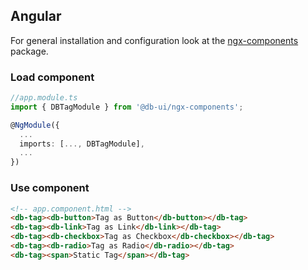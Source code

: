 ## Angular

For general installation and configuration look at the [ngx-components](https://www.npmjs.com/package/@db-ui/ngx-components) package.

### Load component

```ts app.module.ts
//app.module.ts
import { DBTagModule } from '@db-ui/ngx-components';

@NgModule({
  ...
  imports: [..., DBTagModule],
  ...
})

```

### Use component

```html app.component.html
<!-- app.component.html -->
<db-tag><db-button>Tag as Button</db-button></db-tag>
<db-tag><db-link>Tag as Link</db-link></db-tag>
<db-tag><db-checkbox>Tag as Checkbox</db-checkbox></db-tag>
<db-tag><db-radio>Tag as Radio</db-radio></db-tag>
<db-tag><span>Static Tag</span></db-tag>
```
